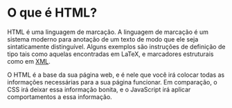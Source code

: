 # O que é HTML?

HTML é uma linguagem de marcação. A linguagem de marcação é um sistema moderno para anotação de um texto de modo que ele seja sintaticamente distinguível. Alguns exemplos são instruções de definição de tipo tais como aquelas encontradas em LaTeX, e marcadores estruturais como em [XML](https://pt.wikipedia.org/wiki/XML).

O HTML é a base da sua página web, e é nele que você irá colocar todas as informações necessárias para a sua página funcionar. Em comparação, o CSS irá deixar essa informação bonita, e o JavaScript irá aplicar comportamentos a essa informação.

